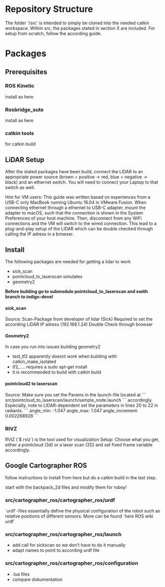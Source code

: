 # Repository Structure
The folder '/src' is intended to simply be cloned into the needed catkin workspace. Within src, the packages stated in section X are included. For setup from scratch, follow the according guide. 

# Packages

## Prerequisites
### ROS Kinetic
install as here

### Rosbridge_sute
install as here

### catkin tools
for catkin build

## LiDAR Setup
After the stated packages have been build, connect the LIDAR to an appropriate power source (brown = positive -> red, blue = negative -> black) and an ethernet switch. You will need to connect your Laptop to that switch as well. 

Hint for VM users: This guide was written based on experiences from a USB-C only MacBook running Ubuntu 16.04 in VMware Fusion. When connecting ethernet through a ethernet to USB-C adapter, mount the adapter to macOS, such that the connection is shown in the System Preferences of your host machine. Then, disconnect from any WiFi connections and the VM will switch to the wired connection. This lead to a plug-and-play setup of the LIDAR which can be double checked through calling the IP adress in a browser. 

## Install
The following packages are needed for getting a lidar to work
- sick_scan
- pointcloud_to_laserscan simulates 
- geometry2

**Before building go to submodule pointcloud_to_laserscan and swith branch to indigo-devel**

#### sick_scan
Source:
Scan-Package from developer of lidar (Sick)
Required to set the according LiDAR IP adress (192.168.1.24)
Double Check through browser 

#### Geometry2
In case you run into issues building geometry2 
- test_tf2 apparently doesnt work when building with catkin_make_isolated
- tf2_ ... requires a sudo apt-get install
- it is recommended to build with catkin build

#### pointcloud2 to laserscan
Source:
Make sure you set the Params in the launch-file located at
´´´
src/pointcloud_to_laserscan/launch/sample_node.launch
´´´
accordingly. Especially, note to LIDAR-dependent set the parameters in lines 20 to 22 in radiants. 
´´´
angle_min: -1.047
angle_max: 1.047
angle_increment: 0.002268928 
´´´




### RIVZ
RVIZ (´$ rviz´) is the tool used for visualization
Setup: Choose what you get, either a pointcloud (3d) or a laser scan (2D) and set fixed frame variable accordingly. 


## Google Cartographer ROS
follow instructions to install from here but do a catkin build in the last step. 

start with the backpack_2d files and modify them for roboy!

### src/cartographer_ros/cartographer_ros/urdf
´urdf´-files essentially define the physical configuration of the robot such as relative positions of different sensors. More can be found ´here ROS wiki urdf´

### src/cartographer_ros/cartographer_ros/launch
- add call for sickscan so we don't have to do it manually
- adapt names to point to according urdf file



### src/cartographer_ros/cartographer_ros/configuration
- .lua files
- compare dokumentation
